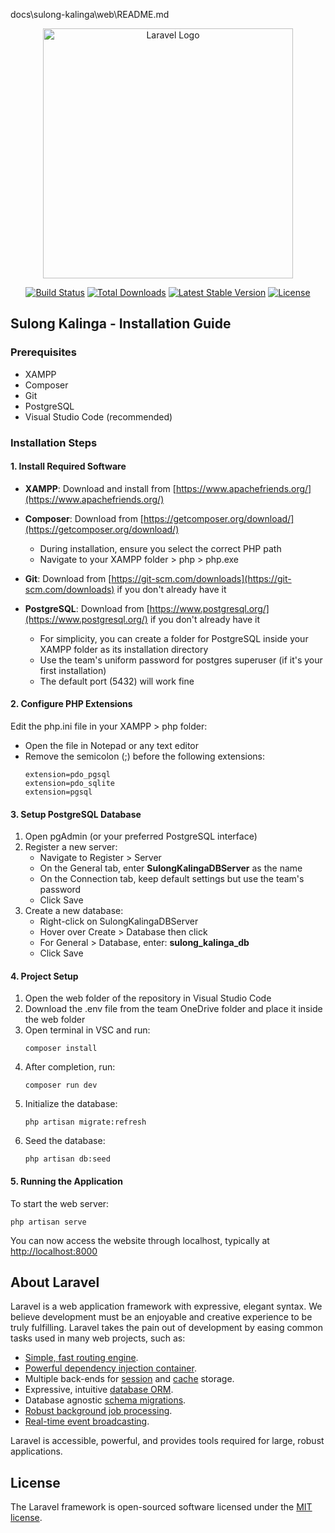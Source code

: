 docs\sulong-kalinga\web\README.md
<p align="center"><a href="https://laravel.com" target="_blank"><img src="https://raw.githubusercontent.com/laravel/art/master/logo-lockup/5%20SVG/2%20CMYK/1%20Full%20Color/laravel-logolockup-cmyk-red.svg" width="400" alt="Laravel Logo"></a></p>

<p align="center">
<a href="https://github.com/laravel/framework/actions"><img src="https://github.com/laravel/framework/workflows/tests/badge.svg" alt="Build Status"></a>
<a href="https://packagist.org/packages/laravel/framework"><img src="https://img.shields.io/packagist/dt/laravel/framework" alt="Total Downloads"></a>
<a href="https://packagist.org/packages/laravel/framework"><img src="https://img.shields.io/packagist/v/laravel/framework" alt="Latest Stable Version"></a>
<a href="https://packagist.org/packages/laravel/framework"><img src="https://img.shields.io/packagist/l/laravel/framework" alt="License"></a>
</p>

## Sulong Kalinga - Installation Guide

### Prerequisites
- XAMPP
- Composer
- Git
- PostgreSQL
- Visual Studio Code (recommended)

### Installation Steps

#### 1. Install Required Software

- **XAMPP**: Download and install from [https://www.apachefriends.org/](https://www.apachefriends.org/)

- **Composer**: Download from [https://getcomposer.org/download/](https://getcomposer.org/download/)
  - During installation, ensure you select the correct PHP path
  - Navigate to your XAMPP folder > php > php.exe

- **Git**: Download from [https://git-scm.com/downloads](https://git-scm.com/downloads) if you don't already have it

- **PostgreSQL**: Download from [https://www.postgresql.org/](https://www.postgresql.org/) if you don't already have it
  - For simplicity, you can create a folder for PostgreSQL inside your XAMPP folder as its installation directory
  - Use the team's uniform password for postgres superuser (if it's your first installation)
  - The default port (5432) will work fine

#### 2. Configure PHP Extensions

Edit the php.ini file in your XAMPP > php folder:
- Open the file in Notepad or any text editor
- Remove the semicolon (;) before the following extensions:
  ```
  extension=pdo_pgsql
  extension=pdo_sqlite
  extension=pgsql
  ```

#### 3. Setup PostgreSQL Database

1. Open pgAdmin (or your preferred PostgreSQL interface)
2. Register a new server:
   - Navigate to Register > Server
   - On the General tab, enter **SulongKalingaDBServer** as the name
   - On the Connection tab, keep default settings but use the team's password
   - Click Save
3. Create a new database:
   - Right-click on SulongKalingaDBServer
   - Hover over Create > Database then click
   - For General > Database, enter: **sulong_kalinga_db**
   - Click Save

#### 4. Project Setup

1. Open the web folder of the repository in Visual Studio Code
2. Download the .env file from the team OneDrive folder and place it inside the web folder
3. Open terminal in VSC and run:
   ```
   composer install
   ```
4. After completion, run:
   ```
   composer run dev
   ```
5. Initialize the database:
   ```
   php artisan migrate:refresh
   ```
6. Seed the database:
   ```
   php artisan db:seed
   ```

#### 5. Running the Application

To start the web server:
```
php artisan serve
```

You can now access the website through localhost, typically at [http://localhost:8000](http://localhost:8000)

## About Laravel

Laravel is a web application framework with expressive, elegant syntax. We believe development must be an enjoyable and creative experience to be truly fulfilling. Laravel takes the pain out of development by easing common tasks used in many web projects, such as:

- [Simple, fast routing engine](https://laravel.com/docs/routing).
- [Powerful dependency injection container](https://laravel.com/docs/container).
- Multiple back-ends for [session](https://laravel.com/docs/session) and [cache](https://laravel.com/docs/cache) storage.
- Expressive, intuitive [database ORM](https://laravel.com/docs/eloquent).
- Database agnostic [schema migrations](https://laravel.com/docs/migrations).
- [Robust background job processing](https://laravel.com/docs/queues).
- [Real-time event broadcasting](https://laravel.com/docs/broadcasting).

Laravel is accessible, powerful, and provides tools required for large, robust applications.

## License

The Laravel framework is open-sourced software licensed under the [MIT license](https://opensource.org/licenses/MIT).